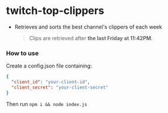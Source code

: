 # twitch-top-clippers
- Retrieves and sorts the best channel's clippers of each week
	 > Clips are retrieved after **the last Friday at 11:42PM**.

### How to use
Create a config.json file containing:

```json
{ 
  "client_id": "your-client-id",
  "client_secret": "your-client-secret"
}
```

Then run `npm i && node index.js`
